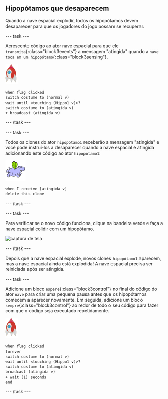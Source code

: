 ## Hipopótamos que desaparecem

Quando a nave espacial explodir, todos os hipopótamos devem desaparecer para que os jogadores do jogo possam se recuperar.

--- task ---

Acrescente código ao ator nave espacial para que ele `transmita`{:class="block3events"} a mensagem "atingida" quando a `nave toca em um hipopótamo`{:class="block3sensing"}.

![ator foguete](images/rocket-sprite.png)

```blocks3
when flag clicked
switch costume to (normal v)
wait until <touching (Hippo1 v)>?
switch costume to (atingida v)
+ broadcast (atingida v)
```

--- /task ---

--- task ---

Todos os clones do ator `hipopótamo1` receberão a mensagem "atingida" e você pode instruí-los a desaparecer quando a nave espacial é atingida adicionando este código ao ator `hipopótamo1`:

![ator hipopótamo](images/hippo-sprite.png)

```blocks3
when I receive [atingida v]
delete this clone
```

--- /task ---

--- task ---

Para verificar se o novo código funciona, clique na bandeira verde e faça a nave espacial colidir com um hipopótamo.

![captura de tela](images/invaders-hippo-collide.png)

--- /task ---

Depois que a nave espacial explode, novos clones `hipopótamo1` aparecem, mas a nave espacial ainda está explodida! A nave espacial precisa ser reiniciada após ser atingida.

--- task ---

Adicione um bloco `espere`{:class="block3control"} no final do código do ator `nave` para criar uma pequena pausa antes que os hipopótamos comecem a aparecer novamente. Em seguida, adicione um bloco `sempre`{:class="block3control"} ao redor de todo o seu código para fazer com que o código seja executado repetidamente.

![ator foguete](images/rocket-sprite.png)

```blocks3
when flag clicked
forever
switch costume to (normal v)
wait until <touching (Hippo1 v)>?
switch costume to (atingida v)
broadcast (atingida v)
+ wait (1) seconds
end
```

--- /task ---